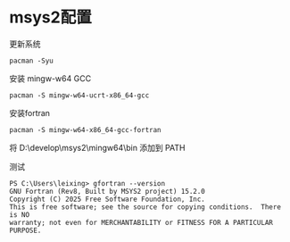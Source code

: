 # msys2配置



更新系统

```
pacman -Syu
```

安装 mingw-w64 GCC

```
pacman -S mingw-w64-ucrt-x86_64-gcc
```

安装fortran

```
pacman -S mingw-w64-x86_64-gcc-fortran
```

将 D:\develop\msys2\mingw64\bin 添加到 PATH

测试

```shell
PS C:\Users\leixing> gfortran --version
GNU Fortran (Rev8, Built by MSYS2 project) 15.2.0
Copyright (C) 2025 Free Software Foundation, Inc.
This is free software; see the source for copying conditions.  There is NO
warranty; not even for MERCHANTABILITY or FITNESS FOR A PARTICULAR PURPOSE.
```

